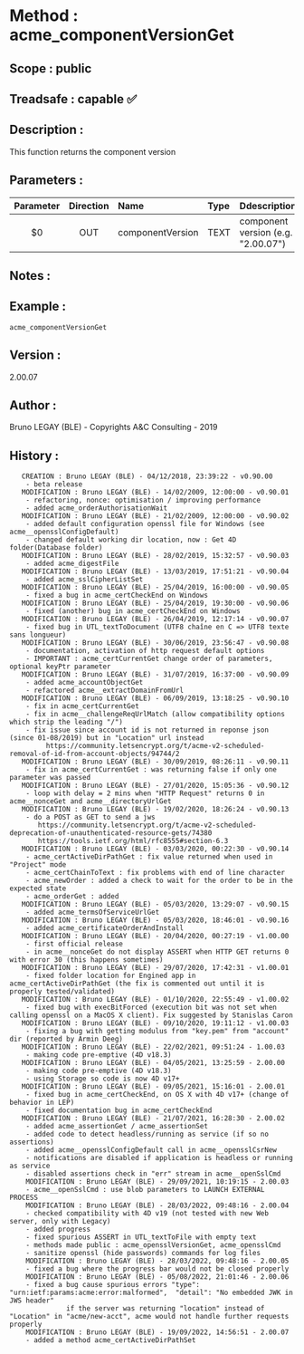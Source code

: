 ﻿# **Method :** acme_componentVersionGet
## **Scope :** public
## **Treadsafe :** capable ✅ 
## **Description :** 
This function returns the component version
## **Parameters :** 
| Parameter | Direction | Name | Type | Ddescription | 
|:----:|:----:|:----|:----|:----| 
| $0 | OUT | componentVersion | TEXT | component version (e.g. "2.00.07") | 

## **Notes :** 

## **Example :** 
```
acme_componentVersionGet
```
## **Version :** 
2.00.07
## **Author :** 
Bruno LEGAY (BLE) - Copyrights A&C Consulting - 2019
## **History :** 
 
       CREATION : Bruno LEGAY (BLE) - 04/12/2018, 23:39:22 - v0.90.00
        - beta release
       MODIFICATION : Bruno LEGAY (BLE) - 14/02/2009, 12:00:00 - v0.90.01
        - refactoring, nonce: optimisation / improving performance
        - added acme_orderAuthorisationWait
       MODIFICATION : Bruno LEGAY (BLE) - 21/02/2009, 12:00:00 - v0.90.02
        - added default configuration openssl file for Windows (see acme__opensslConfigDefault)
        - changed default working dir location, now : Get 4D folder(Database folder)
       MODIFICATION : Bruno LEGAY (BLE) - 28/02/2019, 15:32:57 - v0.90.03
        - added acme_digestFile
       MODIFICATION : Bruno LEGAY (BLE) - 13/03/2019, 17:51:21 - v0.90.04
        - added acme_sslCipherListSet
       MODIFICATION : Bruno LEGAY (BLE) - 25/04/2019, 16:00:00 - v0.90.05
        - fixed a bug in acme_certCheckEnd on Windows
       MODIFICATION : Bruno LEGAY (BLE) - 25/04/2019, 19:30:00 - v0.90.06
        - fixed (another) bug in acme_certCheckEnd on Windows
       MODIFICATION : Bruno LEGAY (BLE) - 26/04/2019, 12:17:14 - v0.90.07
        - fixed bug in UTL_textToDocument (UTF8 chaîne en C => UTF8 texte sans longueur)
       MODIFICATION : Bruno LEGAY (BLE) - 30/06/2019, 23:56:47 - v0.90.08
        - documentation, activation of http request default options
        - IMPORTANT : acme_certCurrentGet change order of parameters, optional keyPtr parameter
       MODIFICATION : Bruno LEGAY (BLE) - 31/07/2019, 16:37:00 - v0.90.09
        - added acme_accountObjectGet
        - refactored acme__extractDomainFromUrl
       MODIFICATION : Bruno LEGAY (BLE) - 06/09/2019, 13:18:25 - v0.90.10
        - fix in acme_certCurrentGet
        - fix in acme__challengeReqUrlMatch (allow compatibility options which strip the leading "/")
        - fix issue since account id is not returned in reponse json (since 01-08/2019) but in "Location" url instead
             https://community.letsencrypt.org/t/acme-v2-scheduled-removal-of-id-from-account-objects/94744/2
       MODIFICATION : Bruno LEGAY (BLE) - 30/09/2019, 08:26:11 - v0.90.11
        - fix in acme_certCurrentGet : was returning false if only one parameter was passed
       MODIFICATION : Bruno LEGAY (BLE) - 27/01/2020, 15:05:36 - v0.90.12
        - loop with delay = 2 mins when "HTTP Request" returns 0 in acme__nonceGet and acme__directoryUrlGet
       MODIFICATION : Bruno LEGAY (BLE) - 19/02/2020, 18:26:24 - v0.90.13
        - do a POST as GET to send a jws
           https://community.letsencrypt.org/t/acme-v2-scheduled-deprecation-of-unauthenticated-resource-gets/74380
           https://tools.ietf.org/html/rfc8555#section-6.3
       MODIFICATION : Bruno LEGAY (BLE) - 03/03/2020, 00:22:30 - v0.90.14
        - acme_certActiveDirPathGet : fix value returned when used in "Project" mode
        - acme_certChainToText : fix problems with end of line character
        - acme_newOrder : added a check to wait for the order to be in the expected state 
        - acme_orderGet : added
       MODIFICATION : Bruno LEGAY (BLE) - 05/03/2020, 13:29:07 - v0.90.15
        - added acme_termsOfServiceUrlGet
       MODIFICATION : Bruno LEGAY (BLE) - 05/03/2020, 18:46:01 - v0.90.16
        - added acme_certificateOrderAndInstall
       MODIFICATION : Bruno LEGAY (BLE) - 20/04/2020, 00:27:19 - v1.00.00
        - first official release
        - in acme__nonceGet do not display ASSERT when HTTP GET returns 0 with error 30 (this happens sometimes)
       MODIFICATION : Bruno LEGAY (BLE) - 29/07/2020, 17:42:31 - v1.00.01
        - fixed folder location for Engined app in acme_certActiveDirPathGet (the fix is commented out until it is properly tested/validated)
       MODIFICATION : Bruno LEGAY (BLE) - 01/10/2020, 22:55:49 - v1.00.02
        - fixed bug with execBitForced (execution bit was not set when calling openssl on a MacOS X client). Fix suggested by Stanislas Caron
       MODIFICATION : Bruno LEGAY (BLE) - 09/10/2020, 19:11:12 - v1.00.03
        - fixing a bug with getting modulus from "key.pem" from "account" dir (reported by Armin Deeg)
       MODIFICATION : Bruno LEGAY (BLE) - 22/02/2021, 09:51:24 - 1.00.03
        - making code pre-emptive (4D v18.3)
       MODIFICATION : Bruno LEGAY (BLE) - 04/05/2021, 13:25:59 - 2.00.00
        - making code pre-emptive (4D v18.3)
        - using Storage so code is now 4D v17+
       MODIFICATION : Bruno LEGAY (BLE) - 09/05/2021, 15:16:01 - 2.00.01
        - fixed bug in acme_certCheckEnd, on OS X with 4D v17+ (change of behavior in LEP) 
        - fixed documentation bug in acme_certCheckEnd
       MODIFICATION : Bruno LEGAY (BLE) - 21/07/2021, 16:28:30 - 2.00.02
        - added acme_assertionGet / acme_assertionSet
        - added code to detect headless/running as service (if so no assertions)
        - added acme__opensslConfigDefault call in acme__opensslCsrNew
        - notifications are disabled if application is headless or running as service
        - disabled assertions check in "err" stream in acme__openSslCmd
        MODIFICATION : Bruno LEGAY (BLE) - 29/09/2021, 10:19:15 - 2.00.03
        - acme__openSslCmd : use blob parameters to LAUNCH EXTERNAL PROCESS
        MODIFICATION : Bruno LEGAY (BLE) - 28/03/2022, 09:48:16 - 2.00.04
        - checked compatibility with 4D v19 (not tested with new Web server, only with Legacy)
        - added progress
        - fixed spurious ASSERT in UTL_textToFile with empty text
        - methods made public : acme_opensslVersionGet, acme_opensslCmd
        - sanitize openssl (hide passwords) commands for log files
        MODIFICATION : Bruno LEGAY (BLE) - 28/03/2022, 09:48:16 - 2.00.05
        - fixed a bug where the progress bar would not be closed properly
        MODIFICATION : Bruno LEGAY (BLE) - 05/08/2022, 21:01:46 - 2.00.06
        - fixed a bug cause spurious errors "type": "urn:ietf:params:acme:error:malformed",  "detail": "No embedded JWK in JWS header"
                  if the server was returning "location" instead of "Location" in "acme/new-acct", acme would not handle further requests properly
        MODIFICATION : Bruno LEGAY (BLE) - 19/09/2022, 14:56:51 - 2.00.07
        - added a method acme_certActiveDirPathSet
